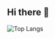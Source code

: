 ## Hi there 👋

<div style="width: 200px;">
  <img src="https://github-readme-stats.vercel.app/api?username=Alt-Gx3&show_icons=true&hide=contribs,prs&theme=merko" alt="Top Langs" />
</div>

<!--
**Alt-Gx3/Alt-Gx3** is a ✨ _special_ ✨ repository because its `README.md` (this file) appears on your GitHub profile.

Here are some ideas to get you started:

- 🔭 I’m currently working on ...
- 🌱 I’m currently learning ...
- 👯 I’m looking to collaborate on ...
- 🤔 I’m looking for help with ...
- 💬 Ask me about ...
- 📫 How to reach me: ...
- 😄 Pronouns: ...
- ⚡ Fun fact: ...
-->
